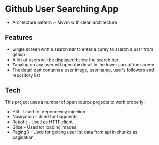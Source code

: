 # Github User Searching App

- Archtecture pattern :- Mvvm with clean architecture

## Features

- Single screen with a search bar to enter a qurey to search a user from github
- A list of users will be displayed below the search bar
- Tapping on any user will open the detail in the lower part of the screen
- The detail part contains a user image, user name, user's followers and repository list 



## Tech

This project uses a number of open source projects to work properly:

- Hilt - Used for dependency injection
- Navigation - Used for fragments
- Retrofit - Used as HTTP client.
- Glide - Used for loading images 
- Paging3 - Used for getting user list data from api in chunks as pagination


